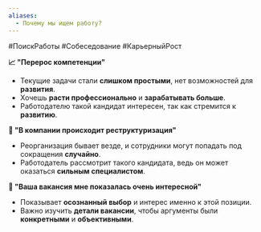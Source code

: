 ```yaml
---
aliases:
  - Почему мы ищем работу?
---
```

#ПоискРаботы #Собеседование #КарьерныйРост


**📈 "Перерос компетенции"**

- Текущие задачи стали **слишком простыми**, нет возможностей для **развития**.
- Хочешь **расти профессионально** и **зарабатывать больше**.
- Работодателю такой кандидат интересен, так как стремится к **развитию**.

**🔄 "В компании происходит реструктуризация"**

- Реорганизация бывает везде, и сотрудники могут попадать под сокращения **случайно**.
- Работодатель рассмотрит такого кандидата, ведь он может оказаться **сильным специалистом**.

**🎯 "Ваша вакансия мне показалась очень интересной"**

- Показывает **осознанный выбор** и интерес именно к этой позиции.
- Важно изучить **детали вакансии**, чтобы аргументы были **конкретными** и **объективными**.